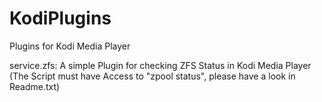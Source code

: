# KodiPlugins
Plugins for Kodi Media Player

service.zfs: A simple Plugin for checking ZFS Status in Kodi Media Player
(The Script must have Access to "zpool status", please have a look in Readme.txt)


